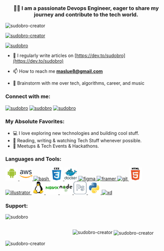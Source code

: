 <h3 align="center">👨‍💻 I am a passionate Devops Engineer, eager to share my journey and contribute to the tech world.</h3>

<p align="left"> <img src="https://komarev.com/ghpvc/?username=sudobro-creator&label=Profile%20views&color=0e75b6&style=flat" alt="sudobro-creator" /> </p>

<p align="left"> <a href="https://github.com/ryo-ma/github-profile-trophy"><img src="https://github-profile-trophy.vercel.app/?username=sudobro-creator" alt="sudobro-creator" /></a> </p>

<p align="left"> <a href="https://twitter.com/sudobro" target="blank"><img src="https://img.shields.io/twitter/follow/sudobro?logo=twitter&style=for-the-badge" alt="sudobro" /></a> </p>

- 📝 I regularly write articles on [https://dev.to/sudobro](https://dev.to/sudobro)

- 📫 How to reach me **maslue8@gmail.com**

- 💬 Brainstorm with me over tech, algorithms, career, and music

<h3 align="left">Connect with me:</h3>
<p align="left">
<a href="https://dev.to/sudobro" target="blank"><img align="center" src="https://raw.githubusercontent.com/rahuldkjain/github-profile-readme-generator/master/src/images/icons/Social/devto.svg" alt="sudobro" height="30" width="40" /></a>
<a href="https://twitter.com/sudobro" target="blank"><img align="center" src="https://raw.githubusercontent.com/rahuldkjain/github-profile-readme-generator/master/src/images/icons/Social/twitter.svg" alt="sudobro" height="30" width="40" /></a>
<a href="https://instagram.com/sudobro" target="blank"><img align="center" src="https://raw.githubusercontent.com/rahuldkjain/github-profile-readme-generator/master/src/images/icons/Social/instagram.svg" alt="sudobro" height="30" width="40" /></a>
</p>

<h3 align="left">My Absolute Favorites:</h3>

- 💻 I love exploring new technologies and building cool stuff.
- 📰 Reading, writing & watching Tech Stuff whenever possible.
- 🍕 Meetups & Tech Events & Hackathons.

<h3 align="left">Languages and Tools:</h3>
<p align="left"> <a href="https://developer.android.com" target="_blank" rel="noreferrer"> 
<img src="https://raw.githubusercontent.com/devicons/devicon/master/icons/android/android-original-wordmark.svg" alt="android" width="40" height="40"/> </a> <a href="https://aws.amazon.com" target="_blank" rel="noreferrer"> 
<img src="https://raw.githubusercontent.com/devicons/devicon/master/icons/amazonwebservices/amazonwebservices-original-wordmark.svg" alt="aws" width="40" height="40"/> </a> <a href="https://www.gnu.org/software/bash/" target="_blank" rel="noreferrer"> 
<img src="https://www.vectorlogo.zone/logos/gnu_bash/gnu_bash-icon.svg" alt="bash" width="40" height="40"/> </a> <a href="https://www.w3schools.com/css/" target="_blank" rel="noreferrer"> 
<img src="https://raw.githubusercontent.com/devicons/devicon/master/icons/css3/css3-original-wordmark.svg" alt="css3" width="40" height="40"/> </a> <a href="https://www.docker.com/" target="_blank" rel="noreferrer"> 
<img src="https://raw.githubusercontent.com/devicons/devicon/master/icons/docker/docker-original-wordmark.svg" alt="docker" width="40" height="40"/> </a> <a href="https://www.figma.com/" target="_blank" rel="noreferrer"> 
<img src="https://www.vectorlogo.zone/logos/figma/figma-icon.svg" alt="figma" width="40" height="40"/> </a> <a href="https://www.framer.com/" target="_blank" rel="noreferrer"> 
<img src="https://www.vectorlogo.zone/logos/framer/framer-icon.svg" alt="framer" width="40" height="40"/> </a> <a href="https://git-scm.com/" target="_blank" rel="noreferrer"> 
<img src="https://www.vectorlogo.zone/logos/git-scm/git-scm-icon.svg" alt="git" width="40" height="40"/> </a> <a href="https://www.w3.org/html/" target="_blank" rel="noreferrer"> 
<img src="https://raw.githubusercontent.com/devicons/devicon/master/icons/html5/html5-original-wordmark.svg" alt="html5" width="40" height="40"/> </a> <a href="https://www.adobe.com/in/products/illustrator.html" target="_blank" rel="noreferrer"> 
<img src="https://www.vectorlogo.zone/logos/adobe_illustrator/adobe_illustrator-icon.svg" alt="illustrator" width="40" height="40"/> </a> <a href="https://www.linux.org/" target="_blank" rel="noreferrer"> 
<img src="https://raw.githubusercontent.com/devicons/devicon/master/icons/linux/linux-original.svg" alt="linux" width="40" height="40"/> </a> <a href="https://www.nginx.com" target="_blank" rel="noreferrer"> 
<img src="https://raw.githubusercontent.com/devicons/devicon/master/icons/nginx/nginx-original.svg" alt="nginx" width="40" height="40"/> </a> <a href="https://nodejs.org" target="_blank" rel="noreferrer"> 
<img src="https://raw.githubusercontent.com/devicons/devicon/master/icons/nodejs/nodejs-original-wordmark.svg" alt="nodejs" width="40" height="40"/> </a> <a href="https://www.photoshop.com/en" target="_blank" rel="noreferrer"> 
<img src="https://raw.githubusercontent.com/devicons/devicon/master/icons/photoshop/photoshop-line.svg" alt="photoshop" width="40" height="40"/> </a> <a href="https://www.python.org" target="_blank" rel="noreferrer"> 
<img src="https://raw.githubusercontent.com/devicons/devicon/master/icons/python/python-original.svg" alt="python" width="40" height="40"/> </a> <a href="https://www.adobe.com/products/xd.html" target="_blank" rel="noreferrer"> 
<img src="https://cdn.worldvectorlogo.com/logos/adobe-xd.svg" alt="xd" width="40" height="40"/> </a> </p>

<h3 align="left">Support:</h3>
<p><a href="https://www.buymeacoffee.com/sudobro"> 
<img align="left" src="https://cdn.buymeacoffee.com/buttons/v2/default-yellow.png" height="50" width="210" alt="sudobro" /></a></p><br><br>

<p><img align="left" src="https://github-readme-stats.vercel.app/api/top-langs?username=sudobro-creator&show_icons=true&locale=en&layout=compact" alt="sudobro-creator" /></p>

<p>&nbsp;<img align="center" src="https://github-readme-stats.vercel.app/api?username=sudobro-creator&show_icons=true&locale=en" alt="sudobro-creator" /></p>

<p><img align="center" src="https://github-readme-streak-stats.herokuapp.com/?user=sudobro-creator&" alt="sudobro-creator" /></p>
